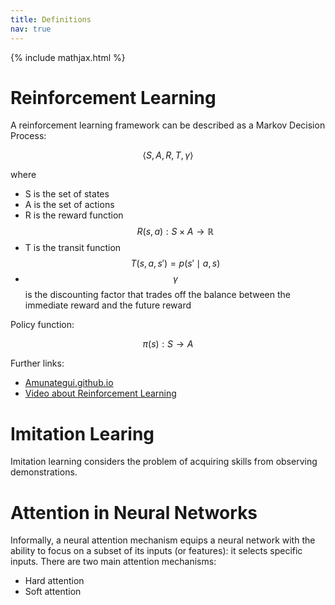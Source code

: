 ```yaml
---
title: Definitions
nav: true
---
```


{% include mathjax.html %}

# Reinforcement Learning
<!-- drawn from https://blog.statsbot.co/introduction-to-imitation-learning-32334c3b1e7a -->
A reinforcement learning framework can be described as a Markov Decision Process:

$$ \langle S,A,R,T,\gamma \rangle $$

where
- S is the set of states
- A is the set of actions
- R is the reward function $$R(s,a):S \times A \rightarrow \mathbb{R}$$
- T is the transit function $$ T(s,a,s')=p(s' \mid a,s) $$
- $$\gamma$$ is the discounting factor that trades off the balance between the immediate reward and the future reward

Policy function:

$$\pi(s):S \rightarrow A$$

Further links:

- <a href="http://amunategui.github.io/reinforcement-learning/">Amunategui.github.io</a>
- <a href="https://www.youtube.com/watch?v=nSxaG_Kjw_w">Video about Reinforcement Learning</a>&nbsp;

# Imitation Learing
<!-- drawn from one-shot-learning paper -->
Imitation learning considers the problem of acquiring skills from observing demonstrations.

# Attention in Neural Networks
<!-- drawn from http://akosiorek.github.io/ml/2017/10/14/visual-attention.html -->
Informally, a neural attention mechanism equips a neural network with the ability to focus on a subset of its inputs (or features): it selects specific inputs.
There are two main attention mechanisms:
- Hard attention
- Soft attention


<!---
{% include figure.html file="topless_configuration/topless_step_17.jpg" height="6.5cm" %}
&nbsp;
-->
<!--  This table was created with http://tableizer.journalistopia.com 
<figure>
{% include table_style.html %}
<table class="tableizer-table"  cellspacing="0">
<thead><tr class="tableizer-firstrow"><th>Radiometric Units</th><th>Symbol</th><th>Unit</th><th>Photometric Units</th><th>Symbol</th><th>Unit</th><th>Description</th></tr></thead><tbody>
 <tr><td>Radiant power</td><td>$$P$$</td><td>Watts [W]</td><td>Luminous flux</td><td>$$F$$</td><td>Lumens [lm]</td><td>total perceived power of light</td></tr>
 <tr><td>Radiant intensity</td><td>$$I$$</td><td>Watts per steradian [W/ster]</td><td>Luminous intensity</td><td>$$I_v$$</td><td>Candelas [cd = lm/ster]</td><td>perceived power emitted by a light source in a particular direction per unit solid angle</td></tr>
 <tr><td>Irradiance</td><td>$$E$$</td><td>Watts per square metre [W/m2]</td><td>Illuminance</td><td>$$E_v$$</td><td>Lux [lx = lm/m2]</td><td>total luminous flux incident on a surface, per unit area</td></tr>
</tbody></table>
</figure>
<figcaption>Overview of important optical quantities <a href="">(source)</a></figcaption>

<br>

-->
